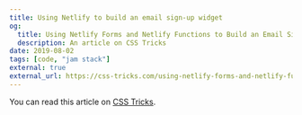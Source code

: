 ```yaml
---
title: Using Netlify to build an email sign-up widget
og:
  title: Using Netlify Forms and Netlify Functions to Build an Email Sign-Up Widget
  description: An article on CSS Tricks
date: 2019-08-02
tags: [code, "jam stack"]
external: true
external_url: https://css-tricks.com/using-netlify-forms-and-netlify-functions-to-build-an-email-sign-up-widget/
---
```


You can read this article on [CSS Tricks](https://css-tricks.com/using-netlify-forms-and-netlify-functions-to-build-an-email-sign-up-widget/).